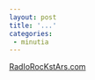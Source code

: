 ```yaml
---
layout: post
title: '...'
categories:
 - minutia
---
```


<a href="http://www.radiorockstars.com/index.html">RadIoRocKstArs.com</a>

